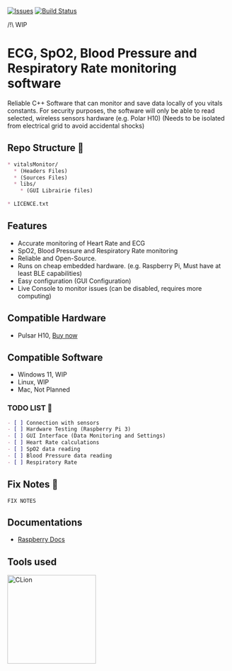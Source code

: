 [![Issues](https://img.shields.io/github/issues-raw/NewMaxT/vitalsMonitor?label=Issues&style=for-the-badge)]()
[![Build Status](https://img.shields.io/github/actions/workflow/status/NewMaxT/vitalsMonitor/msbuild.yml?style=for-the-badge)]()

/!\ WIP

# ECG, SpO2, Blood Pressure and Respiratory Rate monitoring software

Reliable C++ Software that can monitor and save data locally of you vitals constants.
For security purposes, the software will only be able to read selected, wireless sensors hardware (e.g. Polar H10) (Needs to be isolated from electrical grid to avoid accidental shocks)

## Repo Structure :open_file_folder:

```markdown
* vitalsMonitor/
  * (Headers Files)
  * (Sources Files)
  * libs/
    * (GUI Librairie files)
 
* LICENCE.txt
```


## Features

- Accurate monitoring of Heart Rate and ECG
- SpO2, Blood Pressure and Respiratory Rate monitoring 
- Reliable and Open-Source.
- Runs on cheap embedded hardware. (e.g. Raspberry Pi, Must have at least BLE capabilities)
- Easy configuration (GUI Configuration)
- Live Console to monitor issues (can be disabled, requires more computing)

## Compatible Hardware

- Pulsar H10, [Buy now](https://www.polar.com/ca-fr/sensors/h10)

## Compatible Software

- Windows 11, WIP
- Linux, WIP
- Mac, Not Planned

### TODO LIST :pushpin:

```markdown
- [ ] Connection with sensors
- [ ] Hardware Testing (Raspberry Pi 3)
- [ ] GUI Interface (Data Monitoring and Settings)
- [ ] Heart Rate calculations
- [ ] SpO2 data reading
- [ ] Blood Pressure data reading
- [ ] Respiratory Rate
```

## Fix Notes :loudspeaker:

```
FIX NOTES
```

## Documentations

 - [Raspberry Docs](https://www.raspberrypi.com/documentation/)

## Tools used
<div width="100%">
 <a href="https://jetbrains.com"><img src="https://resources.jetbrains.com/storage/products/company/brand/logos/CLion.png" alt="CLion" height="200px"/></a>
</div>
